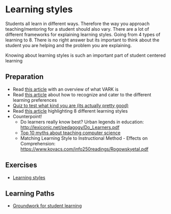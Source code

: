 # Learning styles

Students all learn in different ways. Therefore the way you approach teaching/mentoring for a student should also vary. There are a lot of different frameworks for explaining learning styles. Going from 4 types of learning to 8. There is no right answer but its important to think about the student you are helping and the problem you are explaining.

Knowing about learning styles is such an important part of student centered learning

## Preparation

- Read [this article](https://teach.com/what/teachers-know/learning-styles/) with an overview of what VARK is
- Read [this article](https://www.rasmussen.edu/degrees/education/blog/types-of-learning-styles/) about how to recognize and cater to the different learning preferences
- [Quiz to test what kind you are (its actually pretty good)](https://vark-learn.com/the-vark-questionnaire/)
- Read [this article](https://visme.co/blog/8-learning-styles/) highlighting 8 different learning styles
- Counterpoint!
  - Do learners really know best? Urban
legends in education: http://lexiconic.net/pedagogy/Do_Learners.pdf
  - [Top 10 myths about teaching computer science](https://cacm.acm.org/blogs/blog-cacm/189498-top-10-myths-about-teaching-computer-science/fulltext)
  - Matching Learning Style to Instructional Method - Effects on Comprehension: https://www.kovacs.com/info250readings/Rogowskyetal.pdf

## Exercises

- [Learning styles](./../exercises/learning-styles.md#exercises)

## Learning Paths

- [Groundwork for student learning](../learning-paths/groundwork-for-student-learning.md)

